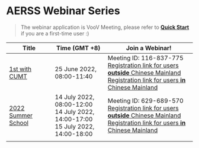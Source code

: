 # AERSS Webinar Series
> The webinar application is VooV Meeting, please refer to **[Quick Start](https://github.com/AERSS2022/webinar/blob/main/voov/VooV%20Meeting%20Quick%20Start.md)** if you are a first-time user :)

| Title   | Time (GMT +8)            |   Join a Webinar!              | 
| ---- | -------------------------| ---------------------------------- |
| [1st with CUMT](https://github.com/AERSS2022/webinar/blob/main/info/1st%20with%20CUMT.md)| 25 June 2022, 08:00-11:40| Meeting ID: 116-837-775 <br> [Registration link for users **outside** Chinese Mainland](https://voovmeeting.com/dw/TRXxXVzkLfrA)<br>  [Registration link for users **in** Chinese Mainland](https://meeting.tencent.com/dw/TRXxXVzkLfrA) <br> |
| [2022 Summer School](https://github.com/AERSS2022/webinar/blob/main/info/2022%20Summer%20School.md) | 14 July 2022, 08:00-12:00 <br> 14 July 2022, 14:00-17:00 <br> 15 July 2022, 14:00-18:00| Meeting ID: 629-689-570 <br> [Registration link for users **outside** Chinese Mainland](https://voovmeeting.com/dw/nDccInJrNXBz)<br>  [Registration link for users **in** Chinese Mainland](https://meeting.tencent.com/dw/nDccInJrNXBz) <br/> |
|      |                         |         
